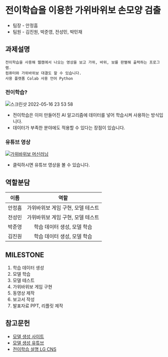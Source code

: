 # 전이학습을 이용한 가위바위보 손모양 검출
- 팀장 - 안정흠
- 팀원 - 김진원, 박준영, 전성민, 박민재

## 과제설명
```
전이학습을 사용해 웹캠에서 나오는 영상을 보고 가위, 바위, 보를 판별해 출력하는 프로그램.
컴퓨터와 가위바위보 대결도 할 수 있습니다.
사용 플랫폼 Colab 사용 언어 Python
```
### 전이학습?
![스크린샷 2022-05-16 23 53 58](https://user-images.githubusercontent.com/21167914/168621712-3679bf39-7164-4d31-bbc3-959a378a4e45.png)
- 전이학습은 이미 만들어진 AI 알고리즘에 데이터를 넣어 학습시켜 사용하는 방식입니다.
- 데이터가 부족한 분야에도 적용할 수 있다는 장점이 있습니다.
### 유튜브 영상
[![가위바위보 머신러닝](http://img.youtube.com/vi/aM-anUHTIxM/0.jpg)](https://www.youtube.com/watch?v=aM-anUHTIxM) 
- 클릭하시면 유튜브 영상을 볼 수 있습니다.


## 역할분담
|이름|역할|
|:---:|:------:|
|안정흠|가위바위보 게임 구현, 모델 테스트|
|전성민|가위바위보 게임 구현, 모델 테스트|
|박준영|학습 데이터 생성, 모델 학습|
|김진원|학습 데이터 생성, 모델 학습|

## MILESTONE
1. 학습 데이터 생성
2. 모델 학습
3. 모델 테스트
4. 가위바위보 게임 구현
5. 동영상 제작
6. 보고서 작성
7. 발표자료 PPT, 리플릿 제작


## 참고문헌
- [모델 생성 사이트](https://teachablemachine.withgoogle.com)
- [모델 생성 유튜브](https://www.youtube.com/watch?v=URbWejtxK1Q)
- [전이학습 설명 LG CNS](https://blog.lgcns.com/1563)
